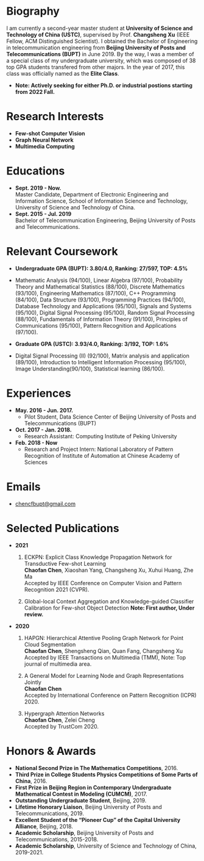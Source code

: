 # Biography
I am currently a second-year master student at **University of Science and Technology of China (USTC)**, supervised by Prof. **Changsheng Xu** (IEEE Fellow, ACM Distinguished Scientist). I obtained the Bachelor of Engineering in telecommunication engineering from **Beijing University of Posts and Telecommunications (BUPT)** in June 2019. By the way, I was a member of a special class of my undergraduate university, which was composed of 38 top GPA students transfered from other majors. In the year of 2017, this class was officially named as the **Elite Class**.

* **Note: Actively seeking for either Ph.D. or industrial postions starting from 2022 Fall.**

# Research Interests

* **Few-shot Computer Vision**
* **Graph Neural Network**
* **Multimedia Computing**
  
# Educations

- **Sept. 2019 - Now.**  
  Master Candidate, Department of Electronic Engineering and Information Science, School of Information Science and Technology, University of Science and Technology of China. 
- **Sept. 2015 - Jul. 2019**  
  Bachelor of Telecommunication Engineering, Beijing University of Posts and Telecommunications.

# Relevant Coursework
* **Undergraduate GPA (BUPT): 3.80/4.0, Ranking: 27/597, TOP: 4.5%**
* Mathematic Analysis (94/100), Linear Algebra (97/100), Probability Theory and Mathematical Statistics (88/100), Discrete Mathematics (93/100), Engineering Mathematics (87/100), C++ Programming (84/100), Data Structure (93/100), Programming Practices (94/100), Database Technology and Applications (95/100), Signals and Systems (95/100), Digital Signal Processing (95/100), Random Signal Processing (88/100), Fundamentals of Information Theory (91/100), Principles of Communications (95/100), Pattern Recognition and Applications (97/100).

* **Graduate GPA (USTC): 3.93/4.0, Ranking: 3/192, TOP: 1.6%**
* Digital Signal Processing (II) (92/100), Matrix analysis and application (89/100), Introduction to Intelligent Information Processing (95/100), Image Understanding(90/100), Statistical learning (86/100).

# Experiences
* **May. 2016 - Jun. 2017.**
  * Pilot Student, Data Science Center of Beijing University of Posts and Telecommunications (BUPT)
* **Oct. 2017 - Jan. 2018.**  
  * Research Assistant: Computing Institute of Peking University
* **Feb. 2018 - Now**  
  * Research and Project Intern: National Laboratory of Pattern Recognition of Institute of Automation at Chinese Academy of Sciences
  
# Emails
* chencfbupt@gmail.com
  
# Selected Publications
* **2021**  

  1. ECKPN: Explicit Class Knowledge Propagation Network for Transductive Few-shot Learning  
  **Chaofan Chen**, Xiaoshan Yang, Changsheng Xu, Xuhui Huang, Zhe Ma   
  Accepted by IEEE Conference on Computer Vision and Pattern Recognition 2021 (CVPR).
  
  2. Global-local Context Aggregation and Knowledge-guided Classifier Calibration for Few-shot Object Detection 
  **Note: First author, Under review.**

* **2020**  

  1. HAPGN: Hierarchical Attentive Pooling Graph Network for Point Cloud Segmentation  
  **Chaofan Chen**, Shengsheng Qian, Quan Fang, Changsheng Xu  
  Accepted by IEEE Transactions on Multimedia (TMM), Note: Top journal of multimedia area.
  
  2. A General Model for Learning Node and Graph Representations Jointly  
  **Chaofan Chen**  
  Accepted by International Conference on Pattern Recognition (ICPR) 2020.
  
  3. Hypergraph Attention Networks  
  **Chaofan Chen**, Zelei Cheng  
  Accepted by TrustCom 2020.


# Honors & Awards
* **National Second Prize in The Mathematics Competitions**, 2016.
* **Third Prize in College Students Physics Competitions of Some Parts of China**, 2016.
* **First Prize in Beijing Region in Contemporary Undergraduate Mathematical Contest in Modeling (CUMCM)**, 2017.
* **Outstanding Undergraduate Student**, Beijing, 2019.
* **Lifetime Honorary Liaison**, Beijing University of Posts and Telecommunications, 2019.
* **Excellent Student of the “Pioneer Cup” of the Capital University Alliance**, Beijing, 2018.
* **Academic Scholarship**, Beijing University of Posts and Telecommunications, 2015-2018.
* **Academic Scholarship**, University of Science and Technology of China, 2019-2021.

